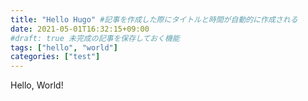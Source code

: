 ```yaml
---
title: "Hello Hugo" #記事を作成した際にタイトルと時間が自動的に作成される
date: 2021-05-01T16:32:15+09:00
#draft: true 未完成の記事を保存しておく機能
tags: ["hello", "world"]
categories: ["test"]
---
```

Hello, World!
